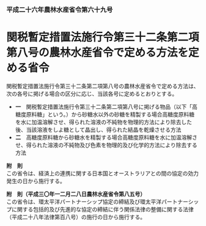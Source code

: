 ### 平成二十六年農林水産省令第六十九号  
# 関税暫定措置法施行令第三十二条第二項第八号の農林水産省令で定める方法を定める省令  
  
関税暫定措置法施行令第三十二条第二項第八号の農林水産省令で定める方法は、次の各号に掲げる場合の区分に応じ、当該各号に定めるとおりとする。  
* **一**　関税暫定措置法施行令第三十二条第二項第八号に掲げる物品（以下「高糖度原料糖」という。）から砂糖水以外の砂糖を精製する場合高糖度原料糖を水に加温溶解させ、得られた溶液の不純物を物理的方法により除去した後、当該溶液をしよ糖として晶出し、得られた結晶を乾燥させる方法  
* **二**　高糖度原料糖から砂糖水を精製する場合高糖度原料糖を水に加温溶解させ、得られた溶液の不純物及び色素を物理的及び化学的方法により除去する方法  
  
**附　則**  
この省令は、経済上の連携に関する日本国とオーストラリアとの間の協定の効力発生の日から施行する。  
  
**附　則（平成三〇年一二月二八日農林水産省令第八五号）**  
この省令は、環太平洋パートナーシップ協定の締結及び環太平洋パートナーシップに関する包括的及び先進的な協定の締結に伴う関係法律の整備に関する法律（平成二十八年法律第百八号）の施行の日から施行する。  
  
